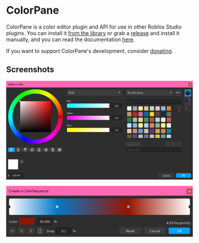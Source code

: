 # ColorPane

ColorPane is a color editor plugin and API for use in other Roblox Studio plugins. You can install it [from the library](https://roblox.com/library/6474565567/ColorPane) or grab a [release](https://github.com/Blupo/ColorPane/releases) and install it manually, and you can read the documentation [here](https://blupo.github.io/ColorPane).

If you want to support ColorPane's development, consider [donating](https://ko-fi.com/blupo).

## Screenshots

![The color editor](docs/images/all-editors.png)

![The ColorSequence editor](docs/images/colorsequence-editor.png)